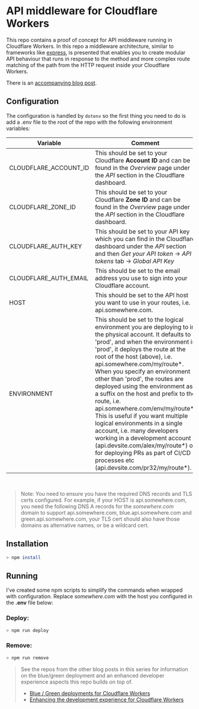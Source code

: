 # API middleware for Cloudflare Workers

This repo contains a proof of concept for API middleware running in Cloudflare Workers. In this repo a middleware architecture, similar to frameworks like [express](https://expressjs.com/), is presented that enables you to create modular API behaviour that runs in response to the method and more complex route matching of the path from the HTTP request inside your Cloudflare Workers.

There is an [accompanying blog post](https://blog.peasey.co.uk/blog/a-middleware-architecture-for-cloudflare-workers).

## Configuration

The configuration is handled by `dotenv` so the first thing you need to do is add a .env file to the root of the repo with the following environment variables:

| Variable              | Comment                                                                                                                                                                                                                                                                                                                                                                                                                                                                                                                                                                                                                                                                                           |
| --------------------- | ------------------------------------------------------------------------------------------------------------------------------------------------------------------------------------------------------------------------------------------------------------------------------------------------------------------------------------------------------------------------------------------------------------------------------------------------------------------------------------------------------------------------------------------------------------------------------------------------------------------------------------------------------------------------------------------------- |
| CLOUDFLARE_ACCOUNT_ID | This should be set to your Cloudflare **Account ID** and can be found in the _Overview_ page under the _API_ section in the Cloudflare dashboard.                                                                                                                                                                                                                                                                                                                                                                                                                                                                                                                                                 |
| CLOUDFLARE_ZONE_ID    | This should be set to your Cloudflare **Zone ID** and can be found in the _Overview_ page under the _API_ section in the Cloudflare dashboard.                                                                                                                                                                                                                                                                                                                                                                                                                                                                                                                                                    |
| CLOUDFLARE_AUTH_KEY   | This should be set to your API key which you can find in the Cloudflare dashboard under the _API_ section and then _Get your API token_ -> _API tokens_ tab -> _Global API Key_                                                                                                                                                                                                                                                                                                                                                                                                                                                                                                                   |
| CLOUDFLARE_AUTH_EMAIL | This should be set to the email address you use to sign into your Cloudflare account.                                                                                                                                                                                                                                                                                                                                                                                                                                                                                                                                                                                                             |
| HOST                  | This should be set to the API host you want to use in your routes, i.e. api.somewhere.com.                                                                                                                                                                                                                                                                                                                                                                                                                                                                                                                                                                                                        |
| ENVIRONMENT           | This should be set to the logical environment you are deploying to in the physical account. It defaults to 'prod', and when the environment is 'prod', it deploys the route at the root of the host (above), i.e. api.somewhere.com/my/route*. When you specify an environment other than 'prod', the routes are deployed using the environment as a suffix on the host and prefix to the route, i.e. api.somewhere.com/env/my/route*. This is useful if you want multiple logical environments in a single account, i.e. many developers working in a development account (api.devsite.com/alex/my/route*) or for deploying PRs as part of CI/CD processes etc (api.devsite.com/pr32/my/route*). |

<br>

> Note: You need to ensure you have the required DNS records and TLS certs configured. For example, if your HOST is api.somewhere.com, you need the following DNS A records for the _somewhere.com_ domain to support api.somewhere.com, blue.api.somewhere.com and green.api.somewhere.com, your TLS cert should also have those domains as alternative names, or be a wildcard cert.

## Installation

```bash
> npm install
```

## Running

I've created some npm scripts to simplify the commands when wrapped with configuration. Replace _somewhere.com_ with the host you configured in the **.env** file below:

### Deploy:

```bash
> npm run deploy
```

### Remove:

```bash
> npm run remove
```

> See the repos from the other blog posts in this series for information on the blue/green deployment and an enhanced developer experience aspects this repo builds on top of.
>
> - [Blue / Green deployments for Cloudflare Workers](https://github.com/peasey/cloudflare-workers-blue-green-poc)
> - [Enhancing the development experience for Cloudflare Workers](https://github.com/peasey/cloudflare-workers-local-dev-poc)
